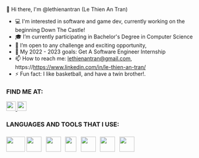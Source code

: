 👋 Hi there, I'm @lethienantran (Le Thien An Tran)

- :computer: I'm interested in software and game dev, currently working on the beginning Down The Castle!
- :mortar_board: I’m currently participating in Bachelor's Degree in Computer Science
- 🔭 I’m open to any challenge and exciting opportunity, 
- 🥅 My 2022 - 2023 goals: Get A Software Engineer Internship 
- 📫 How to reach me: lethienantran@gmail.com, https://https://www.linkedin.com/in/le-thien-an-tran/
- ⚡ Fun fact: I like basketball, and have a twin brother!.

<h3><strong>FIND ME AT:</strong></h3>
<p>
<a href ="https:/https://www.instagram.com/wildemakegames/"> 
<img src="https://www.pngkey.com/png/full/873-8736940_instagram-icon-facebook-icon-facebook-instagram-pinterest-logo.png" width = "25" height="25"> 
</a>
<a href="https://https://www.linkedin.com/in/le-thien-an-tran/">
<img src ="https://www.huiledivine.com/wp-content/uploads/2014/12/linkedin.png" height = "25" width="25">
</a>
</p>   
<h3><strong> LANGUAGES AND TOOLS THAT I USE:</strong><h3>
<p>
<img src="https://cdn.freebiesupply.com/logos/thumbs/2x/java-4-logo.png" width = "50" height="40">
<img src ="https://miro.medium.com/max/300/1*A_Hg7NPIoARg0RmdsVapqg.png" height = "40" width="40"> &nbsp
<img src ="https://upload.wikimedia.org/wikipedia/commons/thumb/6/61/HTML5_logo_and_wordmark.svg/1200px-HTML5_logo_and_wordmark.svg.png" width="40" height="40"> &nbsp
<img src="https://upload.wikimedia.org/wikipedia/commons/thumb/d/d5/CSS3_logo_and_wordmark.svg/1200px-CSS3_logo_and_wordmark.svg.png" width="30" height="40">  &nbsp
<img src="https://yt3.ggpht.com/_q52i8bUAEvcb7JR4e-eNTv23y2A_wg5sCz0NC0GrGtcw1CRMWJSOPVHUDh_bngD0q4gMvVeoA=s900-c-k-c0x00ffffff-no-rj" width ="40" height ="40"> &nbsp
<img src="https://user-images.githubusercontent.com/11943860/46922529-b28cdc80-cfe0-11e8-9aec-0091161d3599.png" width="40" height="40"> &nbsp
<img src="https://cdn-icons-png.flaticon.com/512/25/25231.png" width="40" height ="40">
</p>   
</body>
